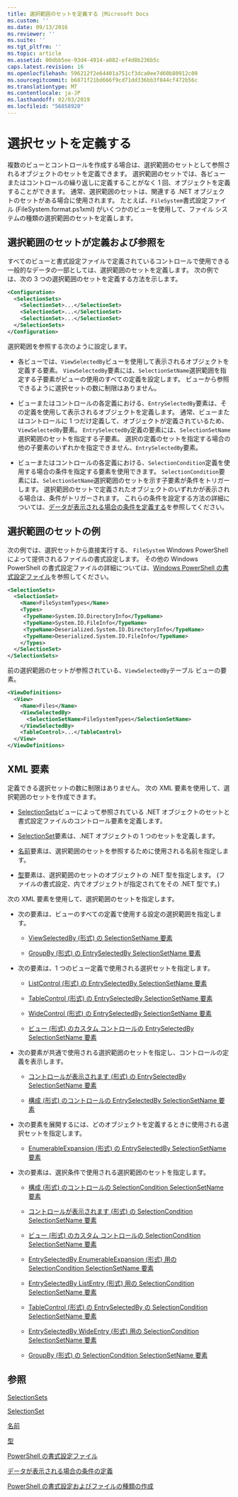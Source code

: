 ```yaml
---
title: 選択範囲のセットを定義する |Microsoft Docs
ms.custom: ''
ms.date: 09/13/2016
ms.reviewer: ''
ms.suite: ''
ms.tgt_pltfrm: ''
ms.topic: article
ms.assetid: 00dbb5ee-93d4-4914-a082-ef4d8b236b5c
caps.latest.revision: 16
ms.openlocfilehash: 596212f2e64401a751cf3dca0ee7d60b80912c00
ms.sourcegitcommit: b6871f21bd666f9cd71dd336bb3f844cf472b56c
ms.translationtype: MT
ms.contentlocale: ja-JP
ms.lasthandoff: 02/03/2019
ms.locfileid: "56858928"
---
```

# <a name="defining-selection-sets"></a>選択セットを定義する

複数のビューとコントロールを作成する場合は、選択範囲のセットとして参照されるオブジェクトのセットを定義できます。 選択範囲のセットでは、各ビューまたはコントロールの繰り返しに定義することがなく 1 回、オブジェクトを定義することができます。 通常、選択範囲のセットは、関連する .NET オブジェクトのセットがある場合に使用されます。 たとえば、`FileSystem`書式設定ファイル (FileSystem.format.ps1xml) がいくつかのビューを使用して、ファイル システムの種類の選択範囲のセットを定義します。

## <a name="where-selection-sets-are-defined-and-referenced"></a>選択範囲のセットが定義および参照を

すべてのビューと書式設定ファイルで定義されているコントロールで使用できる一般的なデータの一部としては、選択範囲のセットを定義します。 次の例では、次の 3 つの選択範囲のセットを定義する方法を示します。

```xml
<Configuration>
  <SelectionSets>
    <SelectionSet>...</SelectionSet>
    <SelectionSet>...</SelectionSet>
    <SelectionSet>...</SelectionSet>
  </SelectionSets>
</Configuration>
```

選択範囲を参照する次のように設定します。

- 各ビューでは、`ViewSelectedBy`ビューを使用して表示されるオブジェクトを定義する要素。 `ViewSelectedBy`要素には、`SelectionSetName`選択範囲を指定する子要素がビューの使用のすべての定義を設定します。 ビューから参照できるように選択セットの数に制限はありません。

- ビューまたはコントロールの各定義における、`EntrySelectedBy`要素は、その定義を使用して表示されるオブジェクトを定義します。 通常、ビューまたはコントロールに 1 つだけ定義して、オブジェクトが定義されているため、`ViewSelectedBy`要素。 `EntrySelectedBy`定義の要素には、`SelectionSetName`選択範囲のセットを指定する子要素。 選択の定義のセットを指定する場合の他の子要素のいずれかを指定できません、`EntrySelectedBy`要素。

- ビューまたはコントロールの各定義における、`SelectionCondition`定義を使用する場合の条件を指定する要素を使用できます。 `SelectionCondition`要素には、`SelectionSetName`選択範囲のセットを示す子要素が条件をトリガーします。 選択範囲のセットで定義されたオブジェクトのいずれかが表示される場合は、条件がトリガーされます。 これらの条件を設定する方法の詳細については、[データが表示される場合の条件を定義する](./defining-conditions-for-displaying-data.md)を参照してください。

## <a name="selection-set-example"></a>選択範囲のセットの例

次の例では、選択セットから直接実行する、 `FileSystem` Windows PowerShell によって提供されるファイルの書式設定します。 その他の Windows PowerShell の書式設定ファイルの詳細については、[Windows PowerShell の書式設定ファイル](./powershell-formatting-files.md)を参照してください。

```xml
<SelectionSets>
  <SelectionSet>
    <Name>FileSystemTypes</Name>
    <Types>
     <TypeName>System.IO.DirectoryInfo</TypeName>
     <TypeName>System.IO.FileInfo</TypeName>
     <TypeName>Deserialized.System.IO.DirectoryInfo</TypeName>
     <TypeName>Deserialized.System.IO.FileInfo</TypeName>
    </Types>
  </SelectionSet>
</SelectionSets>
```

前の選択範囲のセットが参照されている、`ViewSelectedBy`テーブル ビューの要素。

```xml
<ViewDefinitions>
  <View>
    <Name>Files</Name>
    <ViewSelectedBy>
      <SelectionSetName>FileSystemTypes</SelectionSetName>
    </ViewSelectedBy>
    <TableControl>...</TableControl>
  </View>
</ViewDefinitions>

```

## <a name="xml-elements"></a>XML 要素

 定義できる選択セットの数に制限はありません。 次の XML 要素を使用して、選択範囲のセットを作成できます。

- [SelectionSets](./selectionsets-element-format.md)ビューによって参照されている .NET オブジェクトのセットと書式設定ファイルのコントロール要素を定義します。

- [SelectionSet](./selectionset-element-format.md)要素は、.NET オブジェクトの 1 つのセットを定義します。

- [名前](./name-element-for-selectionset-format.md)要素は、選択範囲のセットを参照するために使用される名前を指定します。

- [型](./types-element-for-selectionset-format.md)要素は、選択範囲のセットのオブジェクトの .NET 型を指定します。 (ファイルの書式設定、内でオブジェクトが指定されてをその .NET 型です。)

 次の XML 要素を使用して、選択範囲のセットを指定します。

- 次の要素は、ビューのすべての定義で使用する設定の選択範囲を指定します。

    - [ViewSelectedBy (形式) の SelectionSetName 要素](./selectionsetname-element-for-viewselectedby-format.md)

    - [GroupBy (形式) の EntrySelectedBy SelectionSetName 要素](./selectionsetname-element-for-entryselectedby-for-groupby-format.md)

- 次の要素は、1 つのビュー定義で使用される選択セットを指定します。

    - [ListControl (形式) の EntrySelectedBy SelectionSetName 要素](./selectionsetname-element-for-entryselectedby-for-listcontrol-format.md)

    - [TableControl (形式) の EntrySelectedBy SelectionSetName 要素](./selectionsetname-element-for-entryselectedby-for-tablecontrol-format.md)

    - [WideControl (形式) の EntrySelectedBy SelectionSetName 要素](./selectionsetname-element-for-entryselectedby-for-widecontrol-format.md)

    - [ビュー (形式) のカスタム コントロールの EntrySelectedBy SelectionSetName 要素](./selectionsetname-element-for-entryselectedby-for-customcontrol-for-view-format.md)

- 次の要素が共通で使用される選択範囲のセットを指定し、コントロールの定義を表示します。

    - [コントロールが表示されます (形式) の EntrySelectedBy SelectionSetName 要素](./selectionsetname-element-for-entryselectedby-for-controls-for-view-format.md)

    - [構成 (形式) のコントロールの EntrySelectedBy SelectionSetName 要素](./selectionsetname-element-for-entryselectedby-for-controls-for-configuration-format.md)

- 次の要素を展開するには、どのオブジェクトを定義するときに使用される選択セットを指定します。

    - [EnumerableExpansion (形式) の EntrySelectedBy SelectionSetName 要素](./selectionsetname-element-for-entryselectedby-for-enumerableexpansion-format.md)

- 次の要素は、選択条件で使用される選択範囲のセットを指定します。

    - [構成 (形式) のコントロールの SelectionCondition SelectionSetName 要素](./selectionsetname-element-for-selectioncondition-for-controls-for-configuration-format.md)

    - [コントロールが表示されます (形式) の SelectionCondition SelectionSetName 要素](./selectionsetname-element-for-selectioncondition-for-controls-for-view-format.md)

    - [ビュー (形式) のカスタム コントロールの SelectionCondition SelectionSetName 要素](./selectionsetname-element-for-selectioncondition-for-customcontrol-for-view-format.md)

    - [EntrySelectedBy EnumerableExpansion (形式) 用の SelectionCondition SelectionSetName 要素](./selectionsetname-element-for-selectioncondition-for-entryselectedby-for-enumerableexpansion-format.md)

    - [EntrySelectedBy ListEntry (形式) 用の SelectionCondition SelectionSetName 要素](./selectionsetname-element-for-selectioncondition-for-entryselectedby-for-listentry-format.md)

    - [TableControl (形式) の EntrySelectedBy の SelectionCondition SelectionSetName 要素](./selectionsetname-element-for-selectioncondition-for-entryselectedby-for-tablecontrol-format.md)

    - [EntrySelectedBy WideEntry (形式) 用の SelectionCondition SelectionSetName 要素](./selectionsetname-element-for-selectioncondition-for-entryselectedby-for-wideentry-format.md)

    - [GroupBy (形式) の SelectionCondition SelectionSetName 要素](./selectionsetname-element-for-selectioncondition-for-groupby-format.md)

## <a name="see-also"></a>参照

[SelectionSets](./selectionsets-element-format.md)

[SelectionSet](./selectionset-element-format.md)

[名前](./name-element-for-selectionset-format.md)

[型](./types-element-for-selectionset-format.md)

[PowerShell の書式設定ファイル](./powershell-formatting-files.md)

[データが表示される場合の条件の定義](./defining-conditions-for-displaying-data.md)

[PowerShell の書式設定およびファイルの種類の作成](./writing-a-powershell-formatting-file.md)
